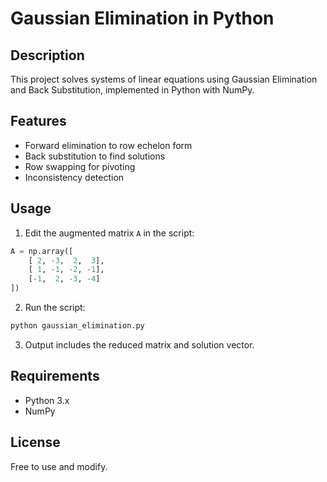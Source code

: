 # Gaussian Elimination in Python

## Description

This project solves systems of linear equations using Gaussian Elimination and Back Substitution, implemented in Python with NumPy.

## Features

* Forward elimination to row echelon form
* Back substitution to find solutions
* Row swapping for pivoting
* Inconsistency detection

## Usage

1. Edit the augmented matrix `A` in the script:

```python
A = np.array([
    [ 2, -3,  2,  3],
    [ 1, -1, -2, -1],
    [-1,  2, -3, -4]
])
```

2. Run the script:

```bash
python gaussian_elimination.py
```

3. Output includes the reduced matrix and solution vector.

## Requirements

* Python 3.x
* NumPy

## License

Free to use and modify.
